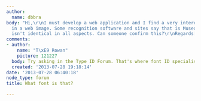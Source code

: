 ```yaml
---
author:
  name: dbbra
body: "Hi,\r\nI must develop a web application and I find a very interesting font
  in a web image. Some recognition software and sites say that is Museo Slab but it
  isn't identical in all aspects. Can someone confirm this?\r\nRegards[img:sites/default/files/old-images/Untitled_3893.jpg][img:sites/default/files/old-images/Fonts_4267.jpg]"
comments:
- author:
    name: "T\xE9 Rowan"
    picture: 121227
  body: Try asking in the Type ID Forum. That's where font ID specialists hang out.
  created: '2013-07-28 19:18:14'
date: '2013-07-28 06:40:18'
node_type: forum
title: What font is that?

---
```

